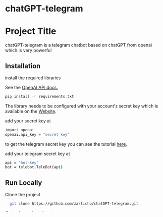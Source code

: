 # chatGPT-telegram


# Project Title

chatGPT-telegram is a telegram chatbot based on chatGPT from openai which is very powerful




## Installation

install the required libraries






See the [OpenAI API docs.](https://beta.openai.com/docs/api-reference?lang=python)


```bash
pip install -r requirements.txt
```

The library needs to be configured with your account's secret key which is available on the [Website](https://beta.openai.com/account/api-keys).

add your secret key at 

```bash
import openai
openai.api_key = "secret key"
```

to get the telegram secret key you can see the tutorial [here](https://www.pragnakalp.com/create-telegram-bot-using-python-tutorial-with-examples/).

add your telegram secret key at 

```bash
api = 'bot-key'
bot = telebot.TeleBot(api)
```


## Run Locally

Clone the project

```bash
  git clone https://github.com/zarlicho/chatGPT-telegram.git
```

Go to the project directory

```bash
  cd chatGPT-telegram
```

Start the program

```bash
  python main.py
```


